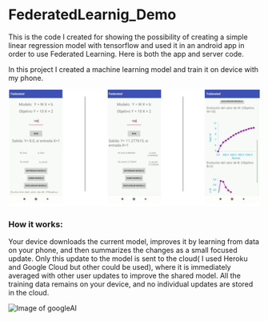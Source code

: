 # FederatedLearnig_Demo
This is the code I created for showing the possibility of creating a simple linear regression model with tensorflow and used it in an android app in order to use Federated Learning. Here is both the app and server code. 

In this project I created a machine learning model and train it on device with my phone. 

![App image](app_image.PNG)


### How it works:

  Your device downloads the current model, improves it by learning from data on your phone, and then summarizes the changes as a small focused update. Only this update to the model is sent to the cloud( I used Heroku and Google Cloud but other could be used), where it is immediately averaged with other user updates to improve the shared model. All the training data remains on your device, and no individual updates are stored in the cloud.
  
  
![Image of googleAI](https://1.bp.blogspot.com/-K65Ed68KGXk/WOa9jaRWC6I/AAAAAAAABsM/gglycD_anuQSp-i67fxER1FOlVTulvV2gCLcB/s1600/FederatedLearning_FinalFiles_Flow%2BChart1.png)


